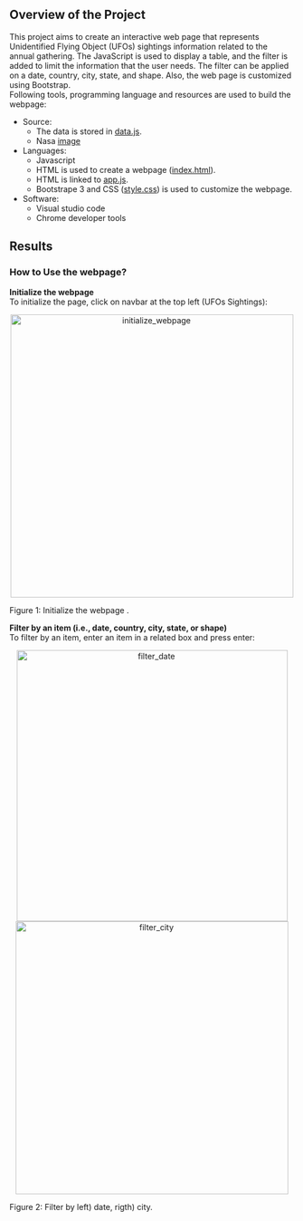 ## Overview of the Project
This project aims to create an interactive web page that represents Unidentified Flying Object (UFOs) sightings information related to the annual gathering. The JavaScript is used to display a table, and the filter is added to limit the information that the user needs. The filter can be applied on a date, country, city, state, and shape. Also, the web page is customized using Bootstrap.  
Following tools, programming language and resources are used to build the webpage:
- Source:
  - The data is stored in [data.js](https://github.com/elp192/UFOs/blob/357768decefd9c884d12d8f5fd86af5132cb4bdb/static/js/data.js).
  - Nasa [image](https://github.com/elp192/UFOs/blob/357768decefd9c884d12d8f5fd86af5132cb4bdb/static/images/nasa.jpg)
- Languages:
  - Javascript
  - HTML is used to create a webpage ([index.html](https://github.com/elp192/UFOs/blob/357768decefd9c884d12d8f5fd86af5132cb4bdb/index.html)).
  - HTML is linked to [app.js](https://github.com/elp192/UFOs/blob/357768decefd9c884d12d8f5fd86af5132cb4bdb/static/js/app.js).
  - Bootstrape 3 and CSS ([style.css](https://github.com/elp192/UFOs/blob/357768decefd9c884d12d8f5fd86af5132cb4bdb/static/css/style.css)) is used to customize the webpage.
- Software:
  - Visual studio code
  - Chrome developer tools
## Results
### How to Use the webpage?
**Initialize the webpage**<br>
To initialize the page, click on navbar at the top left (UFOs Sightings):

<p img align="center" width="100%">
<img width="500" alt="initialize_webpage" src="https://user-images.githubusercontent.com/85843401/132889120-773778d2-cd28-4d5e-9e05-55944de5e29b.png">
<figcaption>Figure 1: Initialize the webpage .</figcaption></figure/>
<p align="center">
</p>

**Filter by an item (i.e., date, country, city, state, or shape)** <br>
To filter by an item, enter an item in a related box and press enter:

<p img align="center" width="100%">
<img width="479" alt="filter_date" src="https://user-images.githubusercontent.com/85843401/132889165-578d5a0a-2f4c-4221-b8f5-038157949834.png">
<img width="482" alt="filter_city" src="https://user-images.githubusercontent.com/85843401/132889334-eeb87039-cd7f-41e7-9ae5-5191b4574501.png">
<figcaption>Figure 2: Filter by left) date, rigth) city.</figcaption></figure/>
<p align="center">
</p>


